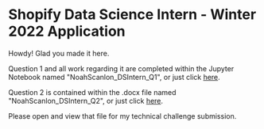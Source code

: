 # Shopify Data Science Intern - Winter 2022 Application
Howdy! Glad you made it here.

Question 1 and all work regarding it are completed within the Jupyter Notebook named "NoahScanlon_DSIntern_Q1", or just click [here](https://github.com/noahscantron/Shopify_DSInternWinter2022_Application/blob/main/NoahScanlon_DSIntern_Q1.ipynb).

Question 2 is contained within the .docx file named "NoahScanlon_DSIntern_Q2", or just click [here](https://github.com/noahscantron/Shopify_DSInternWinter2022_Application/blob/main/NoahScanlon_DSIntern_Q2.docx).

Please open and view that file for my technical challenge submission.